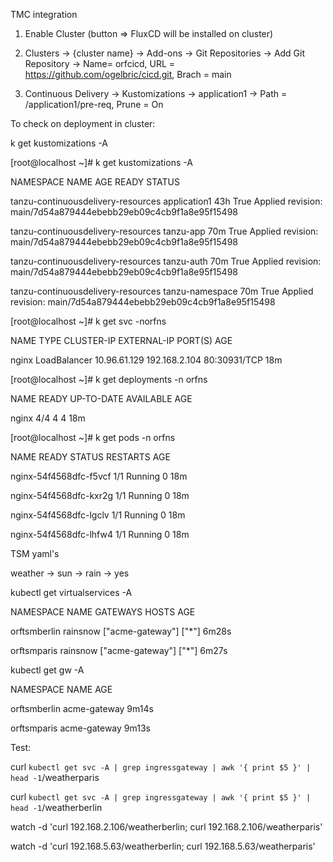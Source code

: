 TMC integration

1) Enable Cluster (button => FluxCD will be installed on cluster) 

2) Clusters -> {cluster name} -> Add-ons -> Git Repositories -> Add Git Repository -> Name= orfcicd, URL = https://github.com/ogelbric/cicd.git,  Brach = main

3) Continuous Delivery -> Kustomizations -> application1 -> Path = /application1/pre-req, Prune = On



To check on deployment in cluster: 

k get kustomizations -A

[root@localhost ~]# k get kustomizations -A

NAMESPACE                            NAME              AGE   READY   STATUS

tanzu-continuousdelivery-resources   application1      43h   True    Applied revision: main/7d54a879444ebebb29eb09c4cb9f1a8e95f15498

tanzu-continuousdelivery-resources   tanzu-app         70m   True    Applied revision: main/7d54a879444ebebb29eb09c4cb9f1a8e95f15498

tanzu-continuousdelivery-resources   tanzu-auth        70m   True    Applied revision: main/7d54a879444ebebb29eb09c4cb9f1a8e95f15498

tanzu-continuousdelivery-resources   tanzu-namespace   70m   True    Applied revision: main/7d54a879444ebebb29eb09c4cb9f1a8e95f15498

[root@localhost ~]# k get svc -norfns

NAME    TYPE           CLUSTER-IP     EXTERNAL-IP     PORT(S)        AGE

nginx   LoadBalancer   10.96.61.129   192.168.2.104   80:30931/TCP   18m

[root@localhost ~]# k get deployments -n orfns

NAME    READY   UP-TO-DATE   AVAILABLE   AGE

nginx   4/4     4            4           18m

[root@localhost ~]# k get pods -n orfns

NAME                     READY   STATUS    RESTARTS   AGE

nginx-54f4568dfc-f5vcf   1/1     Running   0          18m

nginx-54f4568dfc-kxr2g   1/1     Running   0          18m

nginx-54f4568dfc-lgclv   1/1     Running   0          18m

nginx-54f4568dfc-lhfw4   1/1     Running   0          18m


TSM yaml's

weather -> sun -> rain -> yes

kubectl get virtualservices -A

NAMESPACE      NAME       GATEWAYS           HOSTS   AGE

orftsmberlin   rainsnow   ["acme-gateway"]   ["*"]   6m28s

orftsmparis    rainsnow   ["acme-gateway"]   ["*"]   6m27s

kubectl get gw -A

NAMESPACE      NAME           AGE

orftsmberlin   acme-gateway   9m14s

orftsmparis    acme-gateway   9m13s

Test:

curl `kubectl get svc -A | grep ingressgateway | awk '{ print $5 }' | head -1`/weatherparis

curl `kubectl get svc -A | grep ingressgateway | awk '{ print $5 }' | head -1`/weatherberlin

watch -d 'curl 192.168.2.106/weatherberlin; curl 192.168.2.106/weatherparis'

watch -d 'curl 192.168.5.63/weatherberlin; curl 192.168.5.63/weatherparis'


